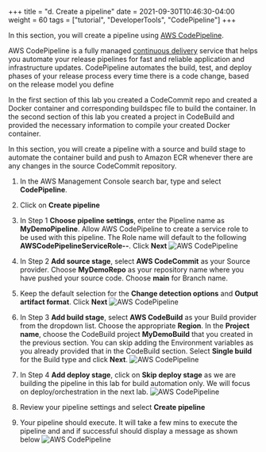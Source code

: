 +++
title = "d. Create a pipeline"
date = 2021-09-30T10:46:30-04:00
weight = 60
tags = ["tutorial", "DeveloperTools", "CodePipeline"]
+++

In this section, you will create a pipeline using [AWS CodePipeline](https://aws.amazon.com/codepipeline/).

AWS CodePipeline is a fully managed [continuous delivery](https://aws.amazon.com/devops/continuous-delivery/) service that helps you automate your release pipelines for fast and reliable application and infrastructure updates. CodePipeline automates the build, test, and deploy phases of your release process every time there is a code change, based on the release model you define

In the first section of this lab you created a CodeCommit repo and created a Docker container and corresponding buildspec file to build the container. In the second section of this lab you created a project in CodeBuild and provided the necessary information to compile your created Docker container. 

In this section, you will create a pipeline with a source and build stage to automate the container build and push to Amazon ECR whenever there are any changes in the source CodeCommit repository.

1. In the AWS Management Console search bar, type and select **CodePipeline**.

2. Click on **Create pipeline**

3. In Step 1 **Choose pipeline settings**, enter the Pipeline name as **MyDemoPipeline**. Allow AWS CodePipeline to create a service role to be used with this pipeline. The Role name will default to the following **AWSCodePipelineServiceRole-<region>-<pipelinename>**. Click **Next**
![AWS CodePipeline](/images/cicd/codepipeline-1.png)

4. In Step 2 **Add source stage**, select **AWS CodeCommit** as your Source provider. Choose **MyDemoRepo** as your repository name where you have pushed your source code. Choose **main** for Branch name. 

5. Keep the default selection for the **Change detection options** and **Output artifact format**. Click **Next**
![AWS CodePipeline](/images/cicd/codepipeline-2.png)

6. In Step 3 **Add build stage**, select **AWS CodeBuild** as your Build provider from the dropdown list. Choose the appropriate **Region**. In the **Project name**, choose the CodeBuild project **MyDemoBuild** that you created in the previous section. You can skip adding the Environment variables as you already provided that in the CodeBuild section. Select **Single build** for the Build type and click **Next**.
![AWS CodePipeline](/images/cicd/codepipeline-3.png)

7. In Step 4 **Add deploy stage**, click on  **Skip deploy stage** as we are building the pipeline in this lab for build automation only. We will focus on deploy/orchestration in the next lab. 
![AWS CodePipeline](/images/cicd/codepipeline-4.png)

8. Review your pipeline settings and select **Create pipeline**
 
9. Your pipeline should execute. It will take a few mins to execute the pipeline and and if successful should display a message as shown below
![AWS CodePipeline](/images/cicd/codepipeline-5.png)

